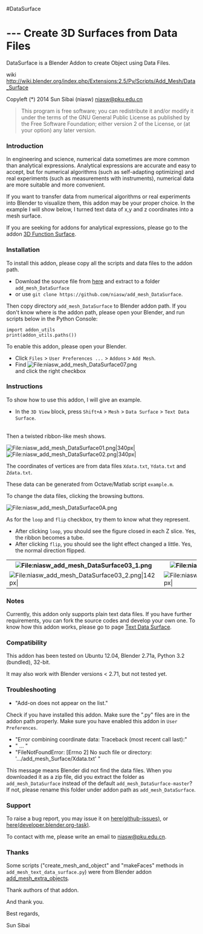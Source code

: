 #DataSurface

--- Create 3D Surfaces from Data Files
=====

DataSurface is a Blender Addon to create Object using Data Files.

wiki <http://wiki.blender.org/index.php/Extensions:2.5/Py/Scripts/Add_Mesh/Data_Surface>

Copyleft (*) 2014 Sun Sibai (niasw) <niasw@pku.edu.cn>

>This program is free software; you can redistribute it and/or
>modify it under the terms of the GNU General Public License
>as published by the Free Software Foundation; either version 2
>of the License, or (at your option) any later version.

### Introduction

In engineering and science, numerical data sometimes are more common than analytical expressions. Analytical expressions are accurate and easy to accept, but for numerical algorithms (such as self-adapting optimizing) and real experiments (such as measurements with instruments), numerical data are more suitable and more convenient.


If you want to transfer data from numerical algorithms or real experiments into Blender to visualize them, this addon may be your proper choice. In the example I will show below, I turned text data of x,y and z coordinates into a mesh surface.


If you are seeking for addons for analytical expressions, please go to the addon [3D Function Surface](http://wiki.blender.org/index.php/Extensions:2.5/Py/Scripts/Add_Mesh/Add_3d_Function_Surface).


### Installation

To install this addon, please copy all the scripts and data files to the addon path.
* Download the source file from [here](https://github.com/niasw/add_mesh_DataSurface/archive/master.zip) and extract to a folder `add_mesh_DataSurface`
* or use `git clone https://github.com/niasw/add_mesh_DataSurface`.

Then copy directory `add_mesh_DataSurface` to Blender addon path. If you don't know where is the addon path, please open your Blender, and run scripts below in the Python Console:

    import addon_utils
    print(addon_utils.paths())

To enable this addon, please open your Blender.
* Click `Files` > `User Preferences ...` > `Addons` > `Add Mesh`.
* Find ![File:niasw_add_mesh_DataSurface07.png‎](http://wiki.blender.org/uploads/0/0f/Niasw_add_mesh_DataSurface07.png) <html><br/></html> and click the right checkbox

### Instructions
To show how to use this addon, I will give an example.
* In the `3D View` block, press `Shift+A` > `Mesh` > `Data Surface` > `Text Data Surface`.
<html><br/></html> Then a twisted ribbon-like mesh shows.

![File:niasw_add_mesh_DataSurface01.png|340px|](http://wiki.blender.org/uploads/thumb/e/ef/Niasw_add_mesh_DataSurface01.png/340px-Niasw_add_mesh_DataSurface01.png) ![File:niasw_add_mesh_DataSurface02.png‎|340px|](http://wiki.blender.org/uploads/thumb/9/9a/Niasw_add_mesh_DataSurface02.png/340px-Niasw_add_mesh_DataSurface02.png)


The coordinates of vertices are from data files `Xdata.txt`, `Ydata.txt` and `Zdata.txt`.

These data can be generated from Octave/Matlab script `example.m`.

To change the data files, clicking the browsing buttons.

![File:niasw_add_mesh_DataSurface0A.png](http://wiki.blender.org/uploads/6/63/Niasw_add_mesh_DataSurface0A.png)


As for the `loop` and `flip` checkbox, try them to know what they represent.
* After clicking `loop`, you should see the figure closed in each Z slice. Yes, the ribbon becomes a tube.
* After clicking `flip`, you should see the light effect changed a little. Yes, the normal direction flipped.

<table>
 <tr>
  <th><img alt="File:niasw_add_mesh_DataSurface03_1.png‎" src="http://wiki.blender.org/uploads/a/a9/Niasw_add_mesh_DataSurface03_1.png"/></th>
  <th><img alt="File:niasw_add_mesh_DataSurface04_1.png‎" src="http://wiki.blender.org/uploads/7/72/Niasw_add_mesh_DataSurface04_1.png"/></th>
  <th><img alt="File:niasw_add_mesh_DataSurface05_1.png‎" src="http://wiki.blender.org/uploads/e/e7/Niasw_add_mesh_DataSurface05_1.png"/></th>
 </tr><tr>
  <td><img alt="File:niasw_add_mesh_DataSurface03_2.png‎|142px|" src="http://wiki.blender.org/uploads/thumb/e/e0/Niasw_add_mesh_DataSurface03_2.png/142px-Niasw_add_mesh_DataSurface03_2.png"/></td>
  <td><img alt="File:niasw_add_mesh_DataSurface04_2.png‎|142px|" src="http://wiki.blender.org/uploads/thumb/c/c3/Niasw_add_mesh_DataSurface04_2.png/142px-Niasw_add_mesh_DataSurface04_2.png"/></td>
  <td><img alt="File:niasw_add_mesh_DataSurface05_2.png‎|142px|" src="http://wiki.blender.org/uploads/thumb/f/f2/Niasw_add_mesh_DataSurface05_2.png/142px-Niasw_add_mesh_DataSurface05_2.png"/></td>
 </tr>
</table>

### Notes
Currently, this addon only supports plain text data files. If you have further requirements, you can fork the source codes and develop your own one. To know how this addon works, please go to page [Text Data Surface](http://wiki.blender.org/index.php/Extensions:2.6/Py/Scripts/Add_Mesh/Data_Surface/Text_Data_Surface).

### Compatibility
This addon has been tested on Ubuntu 12.04, Blender 2.71a, Python 3.2 (bundled), 32-bit.

It may also work with Blender versions &lt; 2.71, but not tested yet.

### Troubleshooting
* "Add-on does not appear on the list."

Check if you have installed this addon. Make sure the ".py" files are in the addon path properly. Make sure you have enabled this addon in `User Preferences`.

* "Error combining coordinate data: Traceback (most recent call last):"
* " ... "
* "FileNotFoundError: [Errno 2] No such file or directory: '.../add_mesh_Surface/Xdata.txt' "

This message means Blender did not find the data files. When you downloaded it as a zip file, did you extract the folder as `add_mesh_DataSurface` instead of the default `add_mesh_DataSurface-master`? If not, please rename this folder under addon path as `add_mesh_DataSurface`.

### Support
To raise a bug report, you may issue it on [here(github-issues)](https://github.com/niasw/add_mesh_DataSurface/issues), or [here(developer.blender.org-task)](https://developer.blender.org/T41352).

To contact with me, please write an email to <niasw@pku.edu.cn>.

### Thanks
Some scripts ("create_mesh_and_object" and "makeFaces" methods in `add_mesh_text_data_surface.py`) were from Blender addon [add_mesh_extra_objects](http://wiki.blender.org/index.php/Extensions:2.6/Py/Scripts/Add_Mesh/Add_Extra).

Thank authors of that addon.

And thank you.

Best regards,

Sun Sibai
